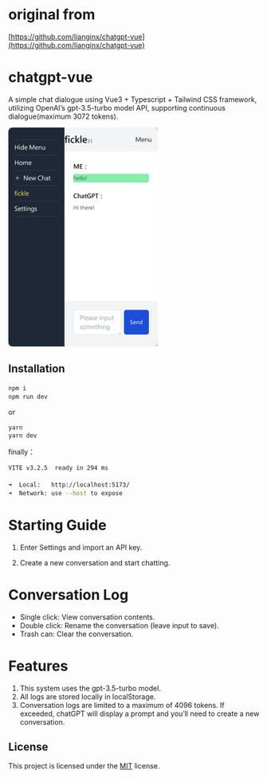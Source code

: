 # original from
[https://github.com/lianginx/chatgpt-vue](https://github.com/lianginx/chatgpt-vue)
# chatgpt-vue

A simple chat dialogue using Vue3 + Typescript + Tailwind CSS framework, utilizing OpenAI’s gpt-3.5-turbo model API, supporting continuous dialogue(maximum 3072 tokens).

<img src="img/preview.jpg" width="300">

## Installation

```bash
npm i
npm run dev
```

or

```bash
yarn
yarn dev
```

finally：

```bash
VITE v3.2.5  ready in 294 ms

➜  Local:   http://localhost:5173/
➜  Network: use --host to expose
```

# Starting Guide

1. Enter Settings and import an API key.

2. Create a new conversation and start chatting.

# Conversation Log

* Single click: View conversation contents.  
* Double click: Rename the conversation (leave input to save).  
* Trash can: Clear the conversation.
# Features

1. This system uses the gpt-3.5-turbo model.  
2. All logs are stored locally in localStorage.  
3. Conversation logs are limited to a maximum of 4096 tokens. If exceeded, chatGPT will display a prompt and you’ll need to create a new conversation.

## License

This project is licensed under the [MIT](LICENSE) license.
